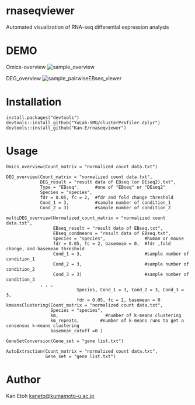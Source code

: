 # rnaseqviewer

Automated visualization of RNA-seq differential expression analysis

# DEMO
Omics-overview
![sample_overview](https://user-images.githubusercontent.com/77435195/126021992-bcf85ab9-37ef-4409-adf0-d6d807abca12.png)

DEG_overview
![sample_pairwiseEBseq_viewer](https://user-images.githubusercontent.com/77435195/126033622-d33c24b8-14cd-4cd6-bd03-e32b1cd6c80a.png)

# Installation
```
install.packages("devtools")
devtools::install_github("YuLab-SMU/clusterProfiler.dplyr")
devtools::install_github("Kan-E/rnaseqviewer")
```
# Usage
```
Omics_overview(Count_matrix = "normalized count data.txt")

DEG_overview(Count_matrix = "normalized count data.txt", 
             DEG_result = "result data of EBseq (or DEseq2).txt",
             Type = "EBseq",      #one of "EBseq" or "DEseq2"
             Species = "species",
             fdr = 0.05, fc = 2,  #fdr and fold change threshold
             Cond_1 = 3,          #sample number of condition_1
             Cond_2 = 3)          #sample number of condition_2
             
multiDEG_overview(Normalized_count_matrix = "normalized count data.txt", 
                  EBseq_result = "result data of EBseq.txt",
                  EBseq_condmeans = "result data of EBseq.txt",
                  Species = "species",               #human or mouse
                  fdr = 0.05, fc = 2, basemeam = 0,  #fdr ,fold change, and basemean threshold
                  Cond_1 = 3,                        #sample number of condition_1
                  Cond_2 = 3,                        #sample number of condition_2
                  Cond_3 = 3)                        #sample number of condition_3
             , , ,
                           Species, Cond_1 = 3, Cond_2 = 3, Cond_3 = 3,
                           fdr = 0.05, fc = 2, basemean = 0
kmeansClustering(Count_matrix = "normalized count data.txt", 
                 Species = "species",
                 km,                  #number of k-means clustering
                 km_repeats,        #number of k-means runs to get a consensus k-means clustering
                 basemean_cutoff =0 )

GeneSetConversion(Gene_set = "gene list.txt")

AutoExtraction(Count_matrix = "normalized count data.txt", 
               Gene_set = "gene list.txt")
```
 
# Author
 
Kan Etoh
<kaneto@kumamoto-u.ac.jp>
